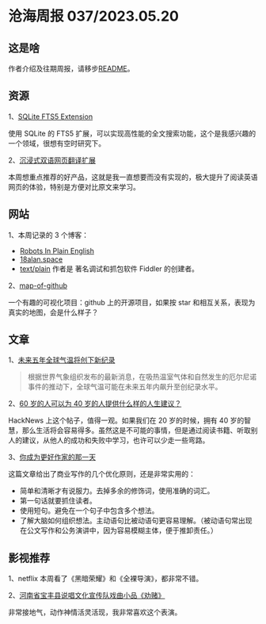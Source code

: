 # 沧海周报 037/2023.05.20

## 这是啥

作者介绍及往期周报，请移步[README](https://github.com/theseazhang/weekly_news/blob/main/README.md)。

## 资源

1、[SQLite FTS5 Extension](https://www.sqlite.org/fts5.html)

使用 SQLite 的 FTS5 扩展，可以实现高性能的全文搜索功能，这个是我感兴趣的一个领域，很想有空时研究下。

2、[沉浸式双语网页翻译扩展](https://immersive-translate.owenyoung.com/)

本周想重点推荐的好产品，这就是我一直想要而没有实现的，极大提升了阅读英语网页的体验，特别是方便对比原文来学习。

## 网站

1、本周记录的 3 个博客：

- [Robots In Plain English](https://robotsinplainenglish.com/)
- [18alan.space](https://18alan.space/)
- [text/plain](https://textslashplain.com/) 作者是 著名调试和抓包软件 Fiddler 的创建者。

2、[map-of-github](https://anvaka.github.io/map-of-github/#2/4.27/-23.4)

一个有趣的可视化项目：github 上的开源项目，如果按 star 和相互关系，表现为真实的地图，会是什么样子？

## 文章

1、[未来五年全球气温将创下新纪录](https://public.wmo.int/en/media/press-release/global-temperatures-set-reach-new-records-next-five-years)

> 根据世界气象组织发布的最新消息，在吸热温室气体和自然发生的厄尔尼诺事件的推动下，全球气温可能在未来五年内飙升至创纪录水平。

2、[60 岁的人可以为 40 岁的人提供什么样的人生建议？](https://news.ycombinator.com/item?id=35935135)

HackNews 上这个帖子，值得一观。如果我们在 20 岁的时候，拥有 40 岁的智慧，那么生活将会容易得多。虽然这是不可能的事情，但是通过阅读书籍、听取别人的建议，从他人的成功和失败中学习，也许可以少走一些弯路。

3、[你成为更好作家的那一天](https://dilbertblog.typepad.com/the_dilbert_blog/2007/06/the_day_you_bec.html)

这篇文章给出了商业写作的几个优化原则，还是非常实用的：

- 简单和清晰才有说服力。去掉多余的修饰词，使用准确的词汇。
- 第一句话就要抓住读者。
- 使用短句。避免在一个句子中包含多个想法。
- 了解大脑如何组织想法。主动语句比被动语句更容易理解。（被动语句常出现在公文写作和公务演讲中，因为容易模糊主体，便于推卸责任。）

## 影视推荐

1、netflix 本周看了《黑暗荣耀》和《全裸导演》，都非常不错。

2、[河南省宝丰县说唱文化宣传队戏曲小品《劝赌》](https://www.bilibili.com/video/BV1Sh411L7H8)

非常接地气，动作神情活灵活现，我非常喜欢这个表演。
